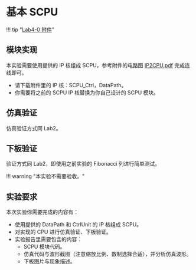 # 基本 SCPU

!!! tip "[Lab4-0 附件](https://pan.zju.edu.cn/share/f8e25fa70962b721082cc31492)"

## 模块实现

本实验需要使用提供的 IP 核组成 SCPU，参考附件的电路图 [IP2CPU.pdf](./attachment/IP2CPU.pdf) 完成连线即可。

* 请下载附件里的 IP 核：SCPU_Ctrl，DataPath。
* 你需要将之前的 SCPU IP 核替换为你自己设计的 SCPU 模块。

## 仿真验证

仿真验证方式同 Lab2。

## 下板验证

验证方式同 Lab2，即使用之前实验的 Fibonacci 列进行简单测试。

!!! warning "本实验不需要验收。"

## 实验要求

本次实验你需要完成的内容有：

* 使用提供的 DataPath 和 CtrlUnit 的 IP 核组成 SCPU。
* 对实现的 CPU 进行仿真验证、下板验证。
* 实验报告里需要包含的内容：
    * SCPU 模块代码。
    * 仿真代码与波形截图（注意缩放比例、数制选择合适），并分析仿真波形。
    * 下板图片与现象描述。

